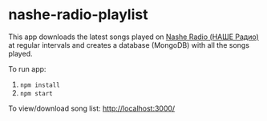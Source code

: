 # nashe-radio-playlist

This app downloads the latest songs played on [Nashe Radio (НАШЕ Радио)](http://www.nashe.ru/) at regular intervals and creates a database (MongoDB) with all the songs played.

To run app:
  1. `npm install`
  2. `npm start`

To view/download song list: [http://localhost:3000/](http://localhost:3000/)
